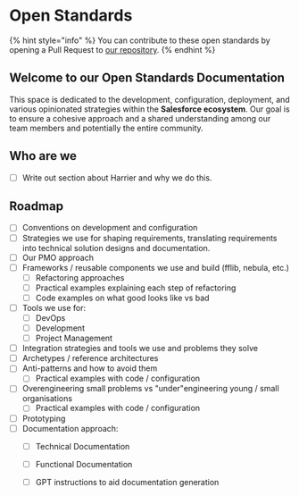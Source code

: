 # Open Standards



{% hint style="info" %}
You can contribute to these open standards by opening a Pull Request to [our repository](https://github.com/goharrier/open-standards).&#x20;
{% endhint %}

## Welcome to our Open Standards Documentation

This space is dedicated to the development, configuration, deployment, and various opinionated strategies within the **Salesforce ecosystem**. Our goal is to ensure a cohesive approach and a shared understanding among our team members and potentially the entire community.

## Who are we

* [ ] Write out section about Harrier and why we do this.

## Roadmap

* [ ] Conventions on development and configuration
* [ ] Strategies we use for shaping requirements, translating requirements into technical solution designs and documentation.
* [ ] Our PMO approach
* [ ] Frameworks / reusable components we use and build (fflib, nebula, etc.)
  * [ ] Refactoring approaches
  * [ ] Practical examples explaining each step of refactoring
  * [ ] Code examples on what good looks like vs bad
* [ ] Tools we use for:
  * [ ] DevOps
  * [ ] Development
  * [ ] Project Management
* [ ] Integration strategies and tools we use and problems they solve
* [ ] Archetypes / reference architectures
* [ ] Anti-patterns and how to avoid them
  * [ ] Practical examples with code / configuration
* [ ] Overengineering small problems vs "under"engineering young / small organisations
  * [ ] Practical examples with code / configuration
* [ ] Prototyping
* [ ] Documentation approach:
  * [ ] Technical Documentation
  * [ ] Functional Documentation
  * [ ] GPT instructions to aid documentation generation


